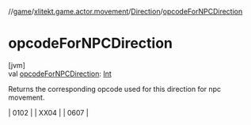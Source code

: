 //[game](../../../index.md)/[xlitekt.game.actor.movement](../index.md)/[Direction](index.md)/[opcodeForNPCDirection](opcode-for-n-p-c-direction.md)

# opcodeForNPCDirection

[jvm]\
val [opcodeForNPCDirection](opcode-for-n-p-c-direction.md): [Int](https://kotlinlang.org/api/latest/jvm/stdlib/kotlin/-int/index.html)

Returns the corresponding opcode used for this direction for npc movement.

| 0102 | | XX04 | | 0607 |
